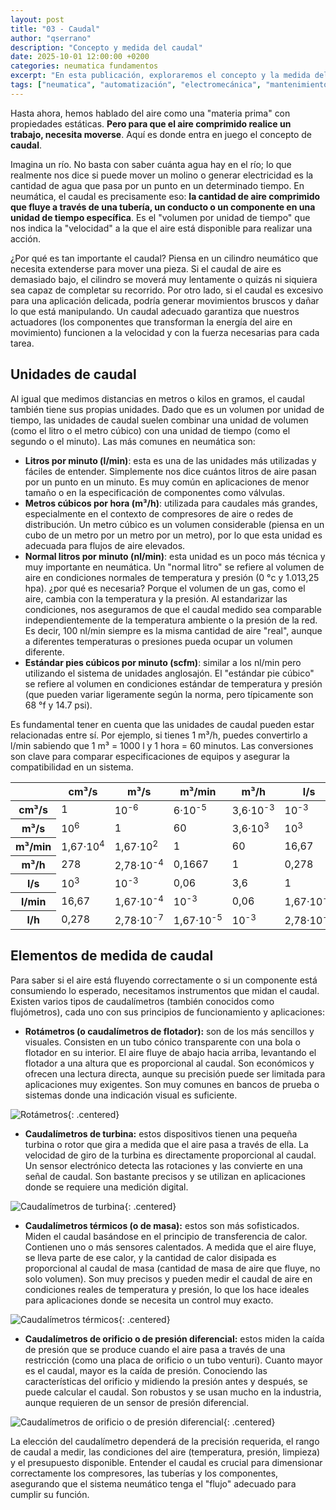 ```yaml
---
layout: post
title: "03 - Caudal"
author: "qserrano"
description: "Concepto y medida del caudal"
date: 2025-10-01 12:00:00 +0200
categories: neumatica fundamentos
excerpt: "En esta publicación, exploraremos el concepto y la medida del caudal."
tags: ["neumatica", "automatización", "electromecánica", "mantenimiento"]
---
```


[img1]: /assets/imatges/blog/neumatica/9-Rotametro.png
[img2]: /assets/imatges/blog/neumatica/10-Caudalimetro-de-turbina.png
[img3]: /assets/imatges/blog/neumatica/11-Caudalimetro-termico.png
[img4]: /assets/imatges/blog/neumatica/12-Caudalimetro-diferencial.svg

Hasta ahora, hemos hablado del aire como una "materia prima" con propiedades estáticas. **Pero para que el aire comprimido realice un trabajo, necesita moverse**. Aquí es donde entra en juego el concepto de **caudal**.

Imagina un río. No basta con saber cuánta agua hay en el río; lo que realmente nos dice si puede mover un molino o generar electricidad es la cantidad de agua que pasa por un punto en un determinado tiempo. En neumática, el caudal es precisamente eso: **la cantidad de aire comprimido que fluye a través de una tubería, un conducto o un componente en una unidad de tiempo específica**. Es el "volumen por unidad de tiempo" que nos indica la "velocidad" a la que el aire está disponible para realizar una acción.

¿Por qué es tan importante el caudal? Piensa en un cilindro neumático que necesita extenderse para mover una pieza. Si el caudal de aire es demasiado bajo, el cilindro se moverá muy lentamente o quizás ni siquiera sea capaz de completar su recorrido. Por otro lado, si el caudal es excesivo para una aplicación delicada, podría generar movimientos bruscos y dañar lo que está manipulando. Un caudal adecuado garantiza que nuestros actuadores (los componentes que transforman la energía del aire en movimiento) funcionen a la velocidad y con la fuerza necesarias para cada tarea.

## Unidades de caudal

Al igual que medimos distancias en metros o kilos en gramos, el caudal también tiene sus propias unidades. Dado que es un volumen por unidad de tiempo, las unidades de caudal suelen combinar una unidad de volumen (como el litro o el metro cúbico) con una unidad de tiempo (como el segundo o el minuto). Las más comunes en neumática son:
-  **Litros por minuto (l/min)**: esta es una de las unidades más utilizadas y fáciles de entender. Simplemente nos dice cuántos litros de aire pasan por un punto en un minuto. Es muy común en aplicaciones de menor tamaño o en la especificación de componentes como válvulas.
-  **Metros cúbicos por hora (m³/h)**: utilizada para caudales más grandes, especialmente en el contexto de compresores de aire o redes de distribución. Un metro cúbico es un volumen considerable (piensa en un cubo de un metro por un metro por un metro), por lo que esta unidad es adecuada para flujos de aire elevados.
-  **Normal litros por minuto (nl/min)**: esta unidad es un poco más técnica y muy importante en neumática. Un "normal litro" se refiere al volumen de aire en condiciones normales de temperatura y presión (0 °c y 1.013,25 hpa). ¿por qué es necesaria? Porque el volumen de un gas, como el aire, cambia con la temperatura y la presión. Al estandarizar las condiciones, nos aseguramos de que el caudal medido sea comparable independientemente de la temperatura ambiente o la presión de la red. Es decir, 100 nl/min siempre es la misma cantidad de aire "real", aunque a diferentes temperaturas o presiones pueda ocupar un volumen diferente.
-  **Estándar pies cúbicos por minuto (scfm)**: similar a los nl/min pero utilizando el sistema de unidades anglosajón. El "estándar pie cúbico" se refiere al volumen en condiciones estándar de temperatura y presión (que pueden variar ligeramente según la norma, pero típicamente son 68 °f y 14.7 psi).

Es fundamental tener en cuenta que las unidades de caudal pueden estar relacionadas entre sí. Por ejemplo, si tienes 1 m³/h, puedes convertirlo a l/min sabiendo que 1 m³ = 1000 l y 1 hora = 60 minutos. Las conversiones son clave para comparar especificaciones de equipos y asegurar la compatibilidad en un sistema.

<div class="tables-post">
<table>
  <thead>
    <tr>
      <th></th>
      <th>cm³/s</th>
      <th>m³/s</th>
      <th>m³/min</th>
      <th>m³/h</th>
      <th>l/s</th>
      <th>l/min</th>
      <th>l/h</th>
    </tr>
  </thead>
  <tbody>
    <tr>
      <th>cm³/s</th>
      <td>1</td>
      <td>10<sup>-6</sup></td>
      <td>6·10<sup>-5</sup></td>
      <td>3,6·10<sup>-3</sup></td>
      <td>10<sup>-3</sup></td>
      <td>0,06</td>
      <td>3,6</td>
    </tr>
    <tr>
      <th>m³/s</th>
      <td>10<sup>6</sup></td>
      <td>1</td>
      <td>60</td>
      <td>3,6·10<sup>3</sup></td>
      <td>10<sup>3</sup></td>
      <td>6·10<sup>4</sup></td>
      <td>3,6·10<sup>6</sup></td>
    </tr>
    <tr>
      <th>m³/min</th>
      <td>1,67·10<sup>4</sup></td>
      <td>1,67·10<sup>2</sup></td>
      <td>1</td>
      <td>60</td>
      <td>16,67</td>
      <td>10<sup>3</sup></td>
      <td>6·10<sup>4</sup></td>
    </tr>
    <tr>
      <th>m³/h</th>
      <td>278</td>
      <td>2,78·10<sup>-4</sup></td>
      <td>0,1667</td>
      <td>1</td>
      <td>0,278</td>
      <td>16,67</td>
      <td>10<sup>3</sup></td>
    </tr>
    <tr>
      <th>l/s</th>
      <td>10<sup>3</sup></td>
      <td>10<sup>-3</sup></td>
      <td>0,06</td>
      <td>3,6</td>
      <td>1</td>
      <td>60</td>
      <td>3600</td>
    </tr>
    <tr>
      <th>l/min</th>
      <td>16,67</td>
      <td>1,67·10<sup>-4</sup></td>
      <td>10<sup>-3</sup></td>
      <td>0,06</td>
      <td>1,67·10<sup>-2</sup></td>
      <td>1</td>
      <td>60</td>
    </tr>
    <tr>
      <th>l/h</th>
      <td>0,278</td>
      <td>2,78·10<sup>-7</sup></td>
      <td>1,67·10<sup>-5</sup></td>
      <td>10<sup>-3</sup></td>
      <td>2,78·10<sup>-4</sup></td>
      <td>1,67·10<sup>-2</sup></td>
      <td>1</td>
    </tr>
  </tbody>
</table>
</div>

## Elementos de medida de caudal

Para saber si el aire está fluyendo correctamente o si un componente está consumiendo lo esperado, necesitamos instrumentos que midan el caudal. Existen varios tipos de caudalímetros (también conocidos como flujómetros), cada uno con sus principios de funcionamiento y aplicaciones:
-  **Rotámetros (o caudalímetros de flotador):** son de los más sencillos y visuales. Consisten en un tubo cónico transparente con una bola o flotador en su interior. El aire fluye de abajo hacia arriba, levantando el flotador a una altura que es proporcional al caudal. Son económicos y ofrecen una lectura directa, aunque su precisión puede ser limitada para aplicaciones muy exigentes. Son muy comunes en bancos de prueba o sistemas donde una indicación visual es suficiente.

![Rotámetros][img1]{: .centered}

-  **Caudalímetros de turbina:** estos dispositivos tienen una pequeña turbina o rotor que gira a medida que el aire pasa a través de ella. La velocidad de giro de la turbina es directamente proporcional al caudal. Un sensor electrónico detecta las rotaciones y las convierte en una señal de caudal. Son bastante precisos y se utilizan en aplicaciones donde se requiere una medición digital.

![Caudalímetros de turbina][img2]{: .centered}
    
-  **Caudalímetros térmicos (o de masa):** estos son más sofisticados. Miden el caudal basándose en el principio de transferencia de calor. Contienen uno o más sensores calentados. A medida que el aire fluye, se lleva parte de ese calor, y la cantidad de calor disipada es proporcional al caudal de masa (cantidad de masa de aire que fluye, no solo volumen). Son muy precisos y pueden medir el caudal de aire en condiciones reales de temperatura y presión, lo que los hace ideales para aplicaciones donde se necesita un control muy exacto.

![Caudalímetros térmicos][img3]{: .centered}

-  **Caudalímetros de orificio o de presión diferencial:** estos miden la caída de presión que se produce cuando el aire pasa a través de una restricción (como una placa de orificio o un tubo venturi). Cuanto mayor es el caudal, mayor es la caída de presión. Conociendo las características del orificio y midiendo la presión antes y después, se puede calcular el caudal. Son robustos y se usan mucho en la industria, aunque requieren de un sensor de presión diferencial.

![Caudalímetros de orificio o de presión diferencial][img4]{: .centered}

La elección del caudalímetro dependerá de la precisión requerida, el rango de caudal a medir, las condiciones del aire (temperatura, presión, limpieza) y el presupuesto disponible. Entender el caudal es crucial para dimensionar correctamente los compresores, las tuberías y los componentes, asegurando que el sistema neumático tenga el "flujo" adecuado para cumplir su función.